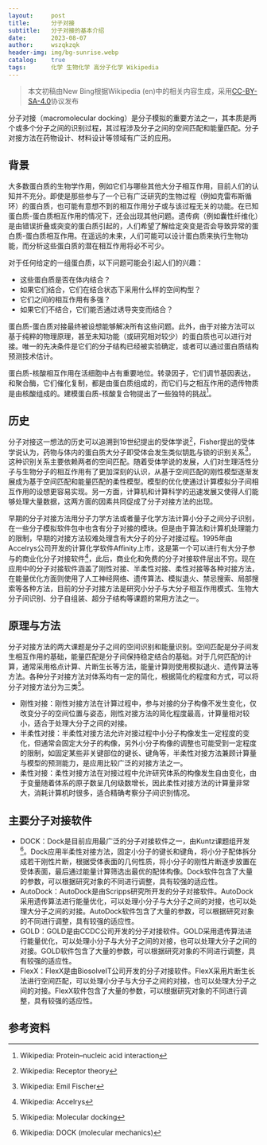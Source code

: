 ```yaml
---
layout:     post
title:      分子对接
subtitle:   分子对接的基本介绍
date:       2023-08-07
author:     wszqkzqk
header-img: img/bg-sunrise.webp
catalog:    true
tags:       化学 生物化学 高分子化学 Wikipedia
--- 
```


> 本文初稿由New Bing根据Wikipedia (en)中的相关内容生成，采用[CC-BY-SA-4.0](https://creativecommons.org/licenses/by-sa/4.0/)协议发布

分子对接（macromolecular docking）是分子模拟的重要方法之一，其本质是两个或多个分子之间的识别过程，其过程涉及分子之间的空间匹配和能量匹配。分子对接方法在药物设计、材料设计等领域有广泛的应用。

## 背景

大多数蛋白质的生物学作用，例如它们与哪些其他大分子相互作用，目前人们的认知并不充分。即使是那些参与了一个已有广泛研究的生物过程（例如克雷布斯循环）的蛋白质，也可能有意想不到的相互作用分子或与该过程无关的功能。在已知蛋白质-蛋白质相互作用的情况下，还会出现其他问题。遗传病（例如囊性纤维化）是由错误折叠或突变的蛋白质引起的，人们希望了解给定突变是否会导致异常的蛋白质-蛋白质相互作用。在遥远的未来，人们可能可以设计蛋白质来执行生物功能，而分析这些蛋白质的潜在相互作用将必不可少。

对于任何给定的一组蛋白质，以下问题可能会引起人们的兴趣：

- 这些蛋白质是否在体内结合？
- 如果它们结合，它们在结合状态下采用什么样的空间构型？
- 它们之间的相互作用有多强？
- 如果它们不结合，它们能否通过诱导突变而结合？

蛋白质-蛋白质对接最终被设想能够解决所有这些问题。此外，由于对接方法可以基于纯粹的物理原理，甚至未知功能（或研究相对较少）的蛋白质也可以进行对接。唯一的先决条件是它们的分子结构已经被实验确定，或者可以通过蛋白质结构预测技术估计。

蛋白质-核酸相互作用在活细胞中占有重要地位。转录因子，它们调节基因表达，和聚合酶，它们催化复制，都是由蛋白质组成的，而它们与之相互作用的遗传物质是由核酸组成的。建模蛋白质-核酸复合物提出了一些独特的挑战[^1]。

## 历史

分子对接这一想法的历史可以追溯到19世纪提出的受体学说[^2]，Fisher提出的受体学说认为，药物与体内的蛋白质大分子即受体会发生类似钥匙与锁的识别关系[^3]，这种识别关系主要依赖两者的空间匹配。随着受体学说的发展，人们对生理活性分子与生物分子的相互作用有了更加深刻的认识，从基于空间匹配的刚性模型逐渐发展成为基于空间匹配和能量匹配的柔性模型。模型的优化使通过计算模拟分子间相互作用的设想更容易实现。另一方面，计算机和计算科学的迅速发展又使得人们能够处理大量数据，这两方面的因素共同促成了分子对接方法的出现。

早期的分子对接方法用分子力学方法或者量子化学方法计算小分子之间分子识别，在一些分子模拟软件包中也含有分子对接的模块。但是由于算法和计算机处理能力的限制，早期的对接方法较难处理含有大分子的分子对接过程。1995年由Accelrys公司开发的计算化学软件Affinity上市，这是第一个可以进行有大分子参与的商业化分子对接软件[^4]，此后，商业化和免费的分子对接软件层出不穷。现在应用中的分子对接软件涵盖了刚性对接、半柔性对接、柔性对接等各种对接方法，在能量优化方面则使用了人工神经网络、遗传算法、模拟退火、禁忌搜索、局部搜索等各种方法，目前的分子对接方法是研究小分子与大分子相互作用模式、生物大分子间识别、分子自组装、超分子结构等课题的常用方法之一。

## 原理与方法

分子对接方法的两大课题是分子之间的空间识别和能量识别。空间匹配是分子间发生相互作用的基础，能量匹配是分子间保持稳定结合的基础。对于几何匹配的计算，通常采用格点计算、片断生长等方法，能量计算则使用模拟退火、遗传算法等方法。各种分子对接方法对体系均有一定的简化，根据简化的程度和方式，可以将分子对接方法分为三类[^5]。

- 刚性对接：刚性对接方法在计算过程中，参与对接的分子构像不发生变化，仅改变分子的空间位置与姿态，刚性对接方法的简化程度最高，计算量相对较小，适合于处理大分子之间的对接。
- 半柔性对接：半柔性对接方法允许对接过程中小分子构像发生一定程度的变化，但通常会固定大分子的构像，另外小分子构像的调整也可能受到一定程度的限制，如固定某些非关键部位的键长、键角等，半柔性对接方法兼顾计算量与模型的预测能力，是应用比较广泛的对接方法之一。
- 柔性对接：柔性对接方法在对接过程中允许研究体系的构像发生自由变化，由于变量随着体系的原子数呈几何级数增长，因此柔性对接方法的计算量非常大，消耗计算机时很多，适合精确考察分子间识别情况。

## 主要分子对接软件

- DOCK：Dock是目前应用最广泛的分子对接软件之一，由Kuntz课题组开发[^6]。Dock应用半柔性对接方法，固定小分子的键长和键角，将小分子配体拆分成若干刚性片断，根据受体表面的几何性质，将小分子的刚性片断逐步放置在受体表面，最后通过能量计算筛选出最优的配体构像。Dock软件包含了大量的参数，可以根据研究对象的不同进行调整，具有较强的适应性。
- AutoDock：AutoDock是由Scripps研究所开发的分子对接软件。AutoDock采用遗传算法进行能量优化，可以处理小分子与大分子之间的对接，也可以处理大分子之间的对接。AutoDock软件包含了大量的参数，可以根据研究对象的不同进行调整，具有较强的适应性。
- GOLD：GOLD是由CCDC公司开发的分子对接软件。GOLD采用遗传算法进行能量优化，可以处理小分子与大分子之间的对接，也可以处理大分子之间的对接。GOLD软件包含了大量的参数，可以根据研究对象的不同进行调整，具有较强的适应性。
- FlexX：FlexX是由BiosolveIT公司开发的分子对接软件。FlexX采用片断生长法进行空间匹配，可以处理小分子与大分子之间的对接，也可以处理大分子之间的对接。FlexX软件包含了大量的参数，可以根据研究对象的不同进行调整，具有较强的适应性。

## 参考资料

[^1]: Wikipedia: Protein–nucleic acid interaction
[^2]: Wikipedia: Receptor theory
[^3]: Wikipedia: Emil Fischer
[^4]: Wikipedia: Accelrys
[^5]: Wikipedia: Molecular docking
[^6]: Wikipedia: DOCK (molecular mechanics)
[^7]: Wikipedia: AutoDock
[^8]: Wikipedia: GOLD (docking software)
[^9]: Wikipedia: FlexX
